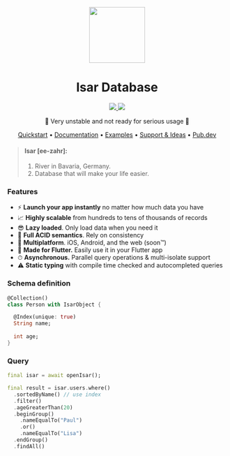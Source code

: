 <p align="center">
  <a href="https://isar.dev">
    <img src="https://raw.githubusercontent.com/isar/isar/main/.github/assets/isar.svg?sanitize=true" height="128">
  </a>
  <h1 align="center">Isar Database</h1>
</p>

<p align="center">
  <a href="https://pub.dev/packages/isar">
    <img src="https://img.shields.io/pub/v/isar?label=pub.dev&labelColor=333940&logo=dart">
  </a>
  <a href="https://github.com/isar/isar/blob/main/LICENSE">
    <img src="https://img.shields.io/github/license/hivedb/hive?color=%23007A88&labelColor=333940&logo=apache">
  </a>
</p>

<p align="center">🚧 Very unstable and not ready for serious usage 🚧</p>

<p align="center">
  <a href="https://isar.dev">Quickstart</a> •
  <a href="https://isar.dev/schema">Documentation</a> •
  <a href="https://isar.dev">Examples</a> •
  <a href="https://github.com/isar/isar/discussions">Support & Ideas</a> •
  <a href="https://pub.dev/packages/isar">Pub.dev</a>
</p>


> #### Isar [ee-zahr]:
> 1. River in Bavaria, Germany.
> 2. Database that will make your life easier.


### Features

- ⚡️ **Launch your app instantly** no matter how much data you have
- 📈 **Highly scalable** from hundreds to tens of thousands of records
- 😎 **Lazy loaded**. Only load data when you need it
- 🧪 **Full ACID semantics**. Rely on consistency
- 📱 **Multiplatform**. iOS, Android, and the web (soon™)
- 💙 **Made for Flutter.** Easily use it in your Flutter app
- ⏱ **Asynchronous.** Parallel query operations & multi-isolate support
- ⚠️ **Static typing** with compile time checked and autocompleted queries

### Schema definition
```dart
@Collection()
class Person with IsarObject {

  @Index(unique: true)
  String name;
  
  int age;
}
```

### Query
```dart
final isar = await openIsar();

final result = isar.users.where()
  .sortedByName() // use index
  .filter()
  .ageGreaterThan(20)
  .beginGroup()
    .nameEqualTo("Paul")
    .or()
    .nameEqualTo("Lisa")
  .endGroup()
  .findAll()
```
